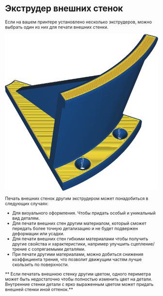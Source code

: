 Экструдер внешних стенок
====
Если на вашем принтере установлено несколько экструдеров, можно выбрать один из них для печати внешних стенки.

![Наружная стена напечатана синим цветом, остальные оранжевым](../../../articles/images/wall_0_extruder_nr.png)

Печать внешних стенок другим экструдером может понадобиться в следующих случаях:
* Для визуального оформления. Чтобы придать особый и уникальный вид деталям.
* Для печати внешних стен другим материалом, который сможет передать более точную детализацию и не будет подвержен деформации или усадки.
* Для печати внешних стен гибкими материалами чтобы получить другие свойства и характеристики, например улучшить сцепление/трение с сопрягаемыми деталями.
* При печати другими материалами, можно добиться снижения коэффициента трения, что позволит движущим частям лучше скользить по поверхности.

** Если печатать внешнюю стенку другим цветом, одного периметра может быть недостаточно чтобы полностью изменить цвет на детали. Внутренние стенки детали с ярко выраженным цветом может придать внешней стенки иной оттенок.**